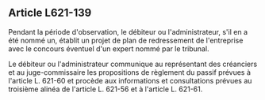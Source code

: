 Article L621-139
----
Pendant la période d'observation, le débiteur ou l'administrateur, s'il en a été
nommé un, établit un projet de plan de redressement de l'entreprise avec le
concours éventuel d'un expert nommé par le tribunal.

Le débiteur ou l'administrateur communique au représentant des créanciers et au
juge-commissaire les propositions de règlement du passif prévues à l'article L.
621-60 et procède aux informations et consultations prévues au troisième alinéa
de l'article L. 621-56 et à l'article L. 621-61.
